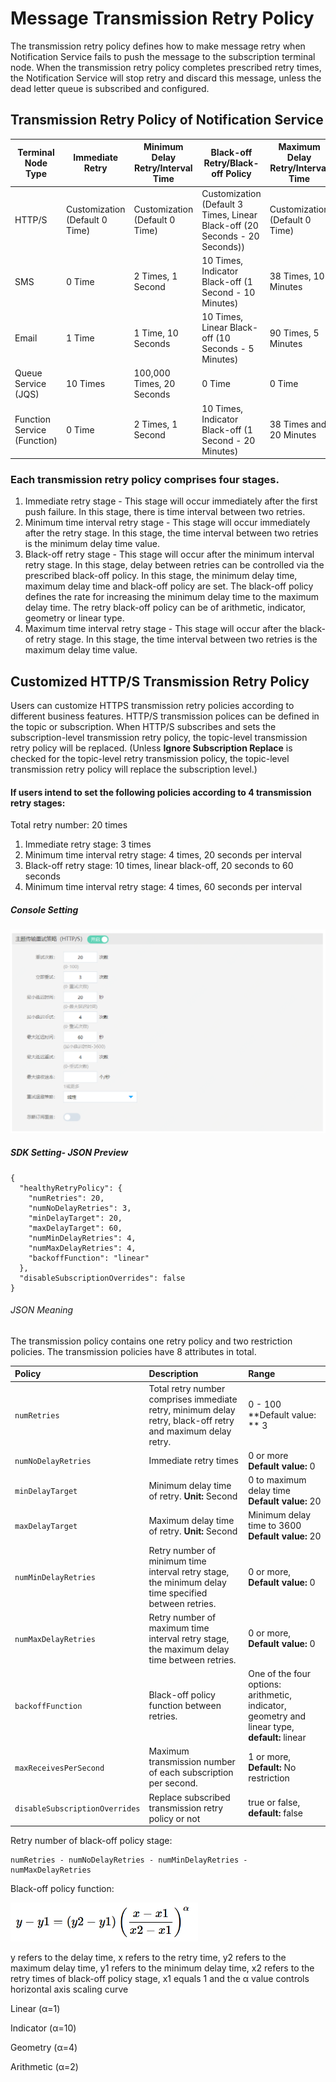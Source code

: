 # Message Transmission Retry Policy

The transmission retry policy defines how to make message retry when Notification Service fails to push the message to the subscription terminal node. When the transmission retry policy completes prescribed retry times, the Notification Service will stop retry and discard this message, unless the dead letter queue is subscribed and configured.

## Transmission Retry Policy of Notification Service

| Terminal Node Type         | Immediate Retry          | Minimum Delay Retry/Interval Time | Black-off Retry/Black-off Policy                        | Maximum Delay Retry/Interval Time | Total Try Count        |
| -------------------- | ----------------- | --------------------- | ---------------------------------------- | --------------------- | ----------------- |
| HTTP/S               | Customization (Default 0 Time) | Customization (Default 0 Time)     | Customization (Default 3 Times, Linear Black-off (20 Seconds - 20 Seconds)) | Customization (Default 0 Time)     | Customization (Default 3 Times) |
| SMS          | 0 Time               | 2 Times, 1 Second              | 10 Times, Indicator Black-off (1 Second - 10 Minutes)             | 38 Times, 10 Minutes          | 50 Times             |
| Email        | 1 Time               | 1 Time, 10 Seconds             | 10 Times, Linear Black-off (10 Seconds - 5 Minutes)             | 90 Times, 5 Minutes           | 102 Times             |
| Queue Service (JQS)      | 10 Times              | 100,000 Times, 20 Seconds        | 0 Time                                      | 0 Time                   | 100,010 Times          |
| Function Service (Function) | 0 Time               | 2 Times, 1 Second              | 10 Times, Indicator Black-off (1 Second - 20 Minutes)             | 38 Times and 20 Minutes         | 50 Times             |


### Each transmission retry policy comprises four stages.

1. Immediate retry stage - This stage will occur immediately after the first push failure. In this stage, there is time interval between two retries.
2. Minimum time interval retry stage - This stage will occur immediately after the retry stage. In this stage, the time interval between two retries is the minimum delay time value.
3. Black-off retry stage - This stage will occur after the minimum interval retry stage. In this stage, delay between retries can be controlled via the prescribed black-off policy. In this stage, the minimum delay time, maximum delay time and black-off policy are set. The black-off policy defines the rate for increasing the minimum delay time to the maximum delay time. The retry black-off policy can be of arithmetic, indicator, geometry or linear type.
4. Maximum time interval retry stage - This stage will occur after the black-of retry stage. In this stage, the time interval between two retries is the maximum delay time value.



## Customized HTTP/S Transmission Retry Policy

Users can customize HTTPS transmission retry policies according to different business features. HTTP/S transmission polices can be defined in the topic or subscription. When HTTP/S subscribes and sets the subscription-level transmission retry policy, the topic-level transmission retry policy will be replaced. (Unless **Ignore Subscription Replace** is checked for the topic-level retry transmission policy, the topic-level transmission retry policy will replace the subscription level.)

#### If users intend to set the following policies according to 4 transmission retry stages:

Total retry number: 20 times

1. Immediate retry stage: 3 times
2. Minimum time interval retry stage: 4 times, 20 seconds per interval
3. Black-off retry stage: 10 times, linear black-off, 20 seconds to 60 seconds
4. Minimum time interval retry stage: 4 times, 60 seconds per interval

##### Console Setting

![创建](../../../../../image/Internet-Middleware/Notification-Service/传输重试策略1.png)

##### SDK Setting- JSON Preview

```
{
  "healthyRetryPolicy": {
    "numRetries": 20,
    "numNoDelayRetries": 3,
    "minDelayTarget": 20,
    "maxDelayTarget": 60,
    "numMinDelayRetries": 4,
    "numMaxDelayRetries": 4,
    "backoffFunction": "linear"
  },
  "disableSubscriptionOverrides": false
}
```
###### JSON Meaning
The transmission policy contains one retry policy and two restriction policies. The transmission policies have 8 attributes in total.

| Policy                           | Description                                                         | Range                                                 |
| :----------------------------- | :----------------------------------------------------------- | :--------------------------------------------------- |
| `numRetries`                   | Total retry number comprises immediate retry, minimum delay retry, black-off retry and maximum delay retry. | 0 - 100 **Default value: ** 3                                |
| `numNoDelayRetries`            | Immediate retry times                                         | 0 or more **Default value:** 0                                |
| `minDelayTarget`               | Minimum delay time of retry. **Unit:** Second                             | 0 to maximum delay time **Default value:** 20                       |
| `maxDelayTarget`               | Maximum delay time of retry. **Unit:** Second                              | Minimum delay time to 3600 **Default value:** 20                    |
| `numMinDelayRetries`           | Retry number of minimum time interval retry stage, the minimum delay time specified between retries. | 0 or more, **Default value:** 0                              |
| `numMaxDelayRetries`           | Retry number of maximum time interval retry stage, the maximum delay time between retries. | 0 or more, **Default value:** 0                              |
| `backoffFunction`              | Black-off policy function between retries.                                       | One of the four options: arithmetic, indicator, geometry and linear type, **default:** linear |
| `maxReceivesPerSecond`         | Maximum transmission number of each subscription per second.                                 | 1 or more, **Default:** No restriction                           |
| `disableSubscriptionOverrides` | Replace subscribed transmission retry policy or not                                   | true or false, **default:** false                         |

Retry number of black-off policy stage:

```
numRetries - numNoDelayRetries - numMinDelayRetries - numMaxDelayRetries
```


Black-off policy function:

![退避策略公式](../../../../../image/Internet-Middleware/Notification-Service/退避策略公式.png)

y refers to the delay time, x refers to the retry time, y2 refers to the maximum delay time, y1 refers to the minimum delay time, x2 refers to the retry times of black-off policy stage, x1 equals 1 and the α value controls horizontal axis scaling curve

Linear (α=1)

Indicator (α=10) 

Geometry (α=4)

Arithmetic (α=2)
